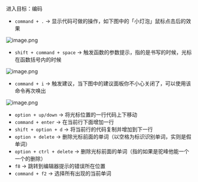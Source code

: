 进入目标：编码

- `command + .` -> 显示代码可做的操作，如下图中的「小灯泡」鼠标点击后的效果

![image.png](https://cdn.nlark.com/yuque/0/2022/png/160765/1658932338408-072c4954-a781-4a3f-8e89-582b5a0a6251.png#clientId=uc6644b3d-a5fd-4&crop=0&crop=0&crop=1&crop=1&from=paste&height=177&id=u4a44a814&margin=%5Bobject%20Object%5D&name=image.png&originHeight=354&originWidth=872&originalType=binary&ratio=1&rotation=0&showTitle=false&size=112494&status=done&style=none&taskId=ucfc8eb96-9522-4996-a997-634ef365b39&title=&width=436)

- `shift + command + space` -> 触发函数的参数提示，指的是书写的时候，光标在函数括号内的时候

![image.png](https://cdn.nlark.com/yuque/0/2022/png/160765/1658932667649-c910fa40-a844-4902-ac00-d28dce7a2a01.png#clientId=uc6644b3d-a5fd-4&crop=0&crop=0&crop=1&crop=1&from=paste&height=113&id=u134330a8&margin=%5Bobject%20Object%5D&name=image.png&originHeight=226&originWidth=1396&originalType=binary&ratio=1&rotation=0&showTitle=false&size=70093&status=done&style=none&taskId=u7d84a825-7632-422e-b962-12b1f499ed1&title=&width=698)

- `command + i` -> 触发建议，当下图中的建议面板你不小心关闭了，可以使用该命令再次唤出

![image.png](https://cdn.nlark.com/yuque/0/2022/png/160765/1658932787373-87fedaeb-6b24-4413-a8d5-556b92d6e58d.png#clientId=uc6644b3d-a5fd-4&crop=0&crop=0&crop=1&crop=1&from=paste&height=312&id=ue19fd20a&margin=%5Bobject%20Object%5D&name=image.png&originHeight=624&originWidth=862&originalType=binary&ratio=1&rotation=0&showTitle=false&size=78513&status=done&style=none&taskId=u0eed29cb-a288-44e5-9a90-ce04ec46006&title=&width=431)

- `option + up/down` -> 将光标位置的一行代码上下移动
- `command + enter` -> 在当前行下面增加一行
- `shift + option + d` -> 将当前行的代码复制并增加到下一行
- `option + delete` -> 删除光标前面的单词（以空格为标识识别单词，实则是假单词）
- `option + ctrl + delete` -> 删除光标前面的单词（指的如果是驼峰他能一个一个的删除）
- `f8` -> 跳转到编辑器提示的错误所在位置
- `command + f2` -> 选择所有出现的当前单词
